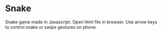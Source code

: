 # Snake
Snake game made in Javascript. Open html file in browser. Use arrow keys to control snake or swipe gestures on phone.
